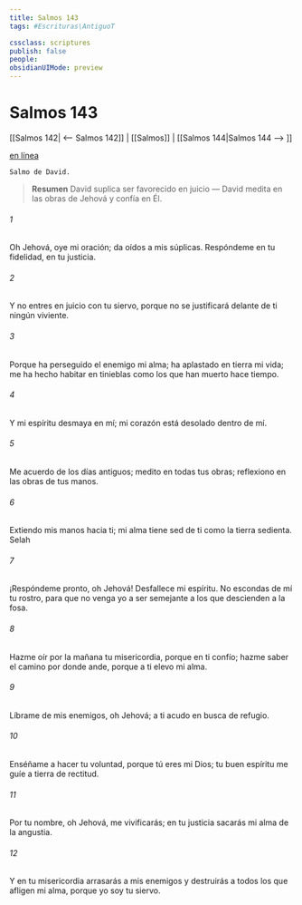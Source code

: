 ```yaml
---
title: Salmos 143
tags: #Escrituras\AntiguoT

cssclass: scriptures
publish: false
people:
obsidianUIMode: preview
---
```


# Salmos 143
[[Salmos 142| <-- Salmos 142]] | [[Salmos]] | [[Salmos 144|Salmos 144 --> ]]

[en línea](https://churchofjesuschrist.org/study/scriptures/ot/ps/143?lang=spa)

```
Salmo de David.
```

> __Resumen__
David suplica ser favorecido en juicio — David medita en las obras de Jehová y confía en Él.

###### 1 
Oh Jehová, oye mi oración; da oídos a mis súplicas.
Respóndeme
 en tu fidelidad, en tu justicia.

###### 2 
Y no entres en juicio con tu siervo,
porque no 
se
 justificará delante de ti ningún viviente.

###### 3 
Porque ha perseguido el enemigo mi alma;
ha aplastado en tierra mi vida;
me ha hecho habitar en tinieblas como los que han muerto hace tiempo.

###### 4 
Y mi espíritu desmaya en mí;
mi corazón está desolado dentro de mí.

###### 5 
Me acuerdo de los días antiguos;
medito
 en todas tus obras;
reflexiono en las obras de tus manos.

###### 6 
Extiendo mis manos hacia ti;
mi alma 
tiene 
sed
 de ti como la tierra sedienta. 
Selah

###### 7 
¡Respóndeme pronto, oh Jehová!
Desfallece mi espíritu.
No escondas de mí tu rostro,
para que no venga yo a ser semejante a los que descienden a la fosa.

###### 8 
Hazme oír por la mañana tu misericordia,
porque en ti confío;
hazme saber el 
camino
 por donde ande,
porque a ti elevo mi alma.

###### 9 
Líbrame de mis enemigos, oh Jehová;
a ti acudo en busca de refugio.

###### 10 
Enséñame a hacer tu voluntad,
porque tú eres mi Dios;
tu buen espíritu me guíe a tierra de rectitud.

###### 11 
Por tu nombre, oh Jehová, me vivificarás;
en tu justicia sacarás mi alma de la angustia.

###### 12 
Y en tu misericordia arrasarás a mis enemigos
y destruirás a todos los que afligen mi alma,
porque yo soy tu siervo.

